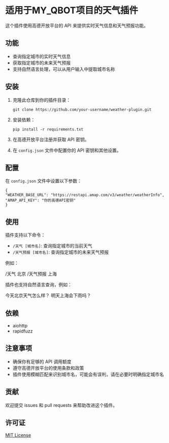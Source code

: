 # 适用于MY_QBOT项目的天气插件

这个插件使用高德开放平台的 API 来提供实时天气信息和天气预报功能。

## 功能

- 查询指定城市的实时天气信息
- 获取指定城市的未来天气预报
- 支持自然语言处理，可以从用户输入中提取城市名称

## 安装

1. 克隆此仓库到你的插件目录：

   ```
   git clone https://github.com/your-username/weather-plugin.git
   ```

2. 安装依赖：

   ```
   pip install -r requirements.txt
   ```

3. 在高德开放平台注册并获取 API 密钥。

4. 在 `config.json` 文件中配置你的 API 密钥和其他设置。

## 配置

在 `config.json` 文件中设置以下参数：
```
{
"WEATHER_BASE_URL": "https://restapi.amap.com/v3/weather/weatherInfo",
"AMAP_API_KEY": "你的高德API密钥"
}
```


## 使用

插件支持以下命令：

- `/天气 [城市名]`: 查询指定城市的当前天气
- `/天气预报 [城市名]`: 查询指定城市的未来天气预报

例如：

/天气 北京
/天气预报 上海


插件也支持自然语言查询，例如：

今天北京天气怎么样？
明天上海会下雨吗？


## 依赖

- aiohttp
- rapidfuzz

## 注意事项

- 确保你有足够的 API 调用额度
- 遵守高德开放平台的使用条款和政策
- 插件使用模糊匹配来识别城市名，可能会有误判，请在必要时明确指定城市名

## 贡献

欢迎提交 issues 和 pull requests 来帮助改进这个插件。

## 许可证

[MIT License](LICENSE)